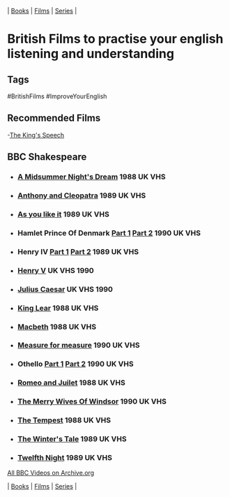 | [Books](/english-resources/books.md) | [Films](/english-resources/films.md) | [Series](/english-resources/series.md) |

# British Films to practise your english listening and understanding


## Tags
#BritishFilms #ImproveYourEnglish

## Recommended Films

-[The King's Speech](films/The_Kings_Speech.md)

## BBC Shakespeare

- ### [A Midsummer Night's Dream](https://archive.org/details/bbc-shakespeare-a-midsummer-nights-dream-1988-uk-vhs) 1988 UK VHS

- ### [Anthony and Cleopatra](https://archive.org/details/bbc-shakespeare-antony-and-cleopatra-1989-uk-vhs) 1989 UK VHS

- ### [As you like it](https://archive.org/details/bbc-shakespeare-as-you-like-it-1989-uk-vhs) 1989 UK VHS

- ### Hamlet Prince Of Denmark [Part 1](https://archive.org/details/bbc-shakespeare-hamlet-prince-of-denmark-part-1-1990-uk-vhs) [Part 2](https://archive.org/details/bbc-shakespeare-hamlet-prince-of-denmark-part-2-1990-uk-vhs) 1990 UK VHS

- ### Henry IV [Part 1](https://archive.org/details/bbc-shakespeare-henry-iv-part-1-1989-uk-vhs) [Part 2](https://archive.org/details/bbc-shakespeare-henry-iv-part-2-1989-uk-vhs) 1989 UK VHS

- ### [Henry V](https://archive.org/details/bbc-shakespeare-henry-v-1990-uk-vhs) UK VHS 1990

- ### [Julius Caesar](https://archive.org/details/bbc-shakespeare-julius-ceaser-1990-uk-vhs) UK VHS 1990

- ### [King Lear](https://archive.org/details/bbc-shakespeare-king-lear-1988-uk-vhs) 1988 UK VHS

- ### [Macbeth](https://archive.org/details/bbc-shakespeare-macbeth-1988-uk-vhs) 1988 UK VHS

- ### [Measure for measure](https://archive.org/details/bbc-shakespeare-measure-for-measure-1990-uk-vhs) 1990 UK VHS

- ### Othello [Part 1](https://archive.org/details/bbc-shakespeare-othello-part-one-1990-uk-vhs) [Part 2](https://archive.org/details/bbc-shakespeare-othello-part-two-1990-uk-vhs) 1990 UK VHS

- ### [Romeo and Juilet](https://archive.org/details/bbc-shakespeare-romeo-and-juilet-1988-uk-vhs) 1988 UK VHS

- ### [The Merry Wives Of Windsor](https://archive.org/details/bbc-shakespeare-the-merry-wives-of-windsor-1990-uk-vhs) 1990 UK VHS

- ### [The Tempest](https://archive.org/details/bbc-shakespeare-the-tempest-1988-uk-vhs) 1988 UK VHS

- ### [The Winter's Tale](https://archive.org/details/bbc-shakespeare-the-winters-tale-1989-uk-vhs) 1989 UK VHS

- ### [Twelfth Night](https://archive.org/details/bbc-shakespeare-twelfth-night-1989-uk-vhs) 1989 UK VHS

[All BBC Videos on Archive.org](https://archive.org/search.php?query=creator%3A%22BBC+Video%22)

| [Books](/english-resources/books.md) | [Films](/english-resources/films.md) | [Series](/english-resources/series.md) |
